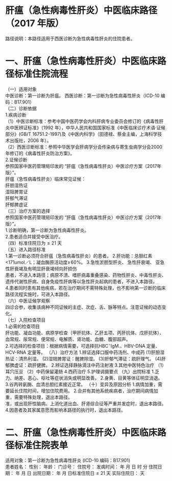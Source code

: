 # 肝瘟（急性病毒性肝炎）中医临床路径 （2017 年版）  
路径说明：本路径适用于西医诊断为急性病毒性肝炎的住院患者。  
# 一、肝瘟（急性病毒性肝炎）中医临床路径标准住院流程  
（一）适用对象  
中医诊断：第一诊断为肝瘟。 西医诊断：第一诊断为急性病毒性肝炎（ICD-10 编码：B17.901）  
（二）诊断依据  
1.疾病诊断  
（1）中医诊断标准：参考中国中医药学会内科肝病专业委员会修订的《病毒性肝炎中医辨证标准》（1992 年），中华人民共和国国家标准《中医临床诊疗术语·证候部分》(GB/T 16751.2-1997)及《中医内科学》（田德禄、蔡金主编，上海科学技术出版社，2006 年）。  
（2）西医诊断标准：参照中华医学会肝病学分会传染病与寄生虫病学分会2000 年修订的《病毒性肝炎防治方案》。  
2.证候诊断  
参照国家中医药管理局印发的 “肝瘟（急性病毒性肝炎）中医诊疗方案（2017年版）”。  
肝瘟（急性病毒性肝炎）临床常见证候：  
肝胆湿热证  
湿阻脾胃证  
肝郁气滞证  
肝郁脾虚证  
（三）治疗方案的选择  
参照国家中医药管理局印发的 “肝瘟（急性病毒性肝炎）中医诊疗方案（2017年版）”。  
1.诊断明确，第一诊断为急性病毒性肝炎。  
2.患者适合并接受中医治疗。  
（四）标准住院日为${\leqslant}21$ 天  
（五）进入路径标准  
1.第一诊断必须符合肝瘟（急性病毒性肝炎）的患者。 2.肝功能：总胆红素<171umol／L；凝血酶原活动度$\geqslant\!60\%$。  3.急性淤胆型肝炎、 急性肝衰竭、 亚急性肝衰竭及有明显肝衰竭倾向肝损伤  
患者，不进入本路径；病原不清、嗜肝病毒重叠感染、药物性肝炎、中毒性肝炎、遗传代谢性肝病、自身免疫性肝病等以急性肝炎起病的患者，不进入本路径。  
4.患者同时患有其他疾病，若在治疗期间不需特殊处理，也不影响第一诊断的临床路径流程实施时，可进入本路径。  
（六）中医证候学观察  
四诊合参，收集该病种不同证候的主症、次症、舌、脉等特点。注意证候的动态变化。  
（七）入院检查项目  
1.必需的检查项目  
肝功能、凝血功能、病原学检查（甲肝抗体、乙肝五项、丙肝抗体、戊肝抗体）、血常规、尿常规、便常规、电解质、肾功能、血糖、腹部超声。  
2.可选择的检查项目：根据病情需要，可选择抗${\mathrm{HBC}}^{-}{\mathrm{Ig}}{\mathrm{M}}.$、HBV-DNA 定量、  
HCV-RNA 定量等。 （八）治疗方法 
    1.辨证选择口服中药汤剂、中成药 
    (1)肝胆湿热证：清热利湿。 
    (2)湿阻脾胃证：醒脾除湿。 
     (3)肝郁气滞证：疏肝理气。 
    (4)肝郁脾虚证：疏肝健脾。 
     2.辨证选择静脉滴注中药注射液  3.其他中医特色治疗  （1）耳穴压豆 （2）中药保留灌肠 
    4.西药治疗  5.护理调摄要点 （九）出院标准 1.乏力、纳差、恶心、呕吐等症状消失或明显改善。  2.身黄、目黄等体征明显消退。 3.谷丙转氨酶、血清总胆红素接近正常。 （十）变异及原因分析 
    1.病情加重，需要延长住院时间，增加住院费用。 
    2.合并有其他系统疾病者，治疗期间病情加重，需要特殊处理，退出本路径。  
准，或出现肝性脑病、上消化道出血、肝肾综合征等严重并发症时，退出本路径。  
4.因患者及其家属意愿而影响本路径的执行时，退出本路径。  
# 二、肝瘟（急性病毒性肝炎）中医临床路径标准住院表单  
适用对象：第一诊断为急性病毒性肝炎 (ICD-10 编码：B17.901)  
患者姓名：          性别：    年龄：    门诊号：         住院号：            发病时间：   年  月  日  时  分  住院日期：   年  月  日 出院日期：   年  月   日标准住院日${\leqslant}21$ 天                实际住院日：    天  
